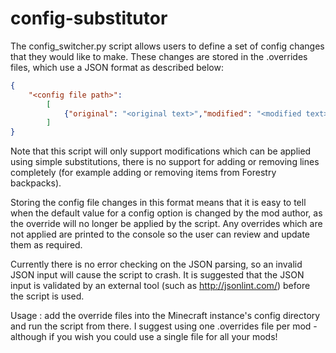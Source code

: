 # config-substitutor
The config_switcher.py script allows users to define a set of config changes that they would like to make. These changes are stored in the .overrides files, which use a JSON format as described below:
```json
{
	"<config file path>":
		[
	 		{"original": "<original text>","modified": "<modified text>"}
		]
}
```
Note that this script will only support modifications which can be applied using simple substitutions, there is no support for adding or removing lines completely (for example adding or removing items from Forestry backpacks).

Storing the config file changes in this format means that it is easy to tell when the default value for a config option is changed by the mod author, as the override will no longer be applied by the script. Any overrides which are not applied are printed to the console so the user can review and update them as required.

Currently there is no error checking on the JSON parsing, so an invalid JSON input will cause the script to crash. It is suggested that the JSON input is validated by an external tool (such as http://jsonlint.com/) before the script is used.

Usage : add the override files into the Minecraft instance's config directory and run the script from there. I suggest using one .overrides file per mod - although if you wish you could use a single file for all your mods!
